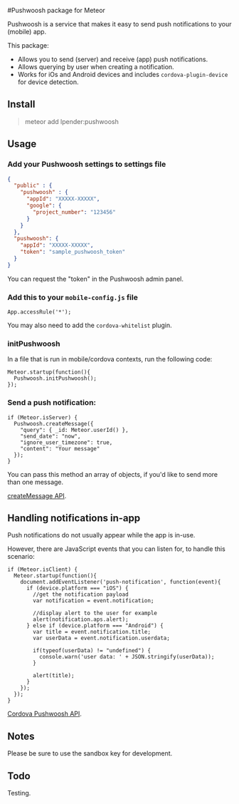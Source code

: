 #Pushwoosh package for Meteor

Pushwoosh is a service that makes it easy to send push notifications to your (mobile) app.

This package:

- Allows you to send (server) and receive (app) push notifications.
- Allows querying by user when creating a notification.
- Works for iOs and Android devices and includes `cordova-plugin-device` for
  device detection.

## Install

> meteor add lpender:pushwoosh

## Usage

### Add your Pushwoosh settings to settings file

```json
{
  "public" : {
    "pushwoosh" : {
      "appId": "XXXXX-XXXXX",
      "google": {
        "project_number": "123456"
      }
    }
  },
  "pushwoosh": {
    "appId": "XXXXX-XXXXX",
    "token": "sample_pushwoosh_token"
  }
}
```

You can request the "token" in the Pushwoosh admin panel.

### Add this to your `mobile-config.js` file

```
App.accessRule('*');
```

You may also need to add the `cordova-whitelist` plugin.

### initPushwoosh

In a file that is run in mobile/cordova contexts, run the following code:

    Meteor.startup(function(){
      Pushwoosh.initPushwoosh();
    });

### Send a push notification:

    if (Meteor.isServer) {
      Pushwoosh.createMessage({
        "query": { _id: Meteor.userId() },
        "send_date": "now",
        "ignore_user_timezone": true,
        "content": "Your message"
      });
    }

You can pass this method an array of objects, if you'd like to send more than
one message.

[createMessage API](https://www.pushwoosh.com/programming-push-notification/pushwoosh-push-notification-remote-api/).

## Handling notifications in-app

Push notifications do not usually appear while the app is in-use.

However, there are JavaScript events that you can listen for, to handle
this scenario:

    if (Meteor.isClient) {
      Meteor.startup(function(){
        document.addEventListener('push-notification', function(event){
          if (device.platform === "iOS") {
            //get the notification payload
            var notification = event.notification;

            //display alert to the user for example
            alert(notification.aps.alert);
          } else if (device.platform === "Android") {
            var title = event.notification.title;
            var userData = event.notification.userdata;

            if(typeof(userData) != "undefined") {
              console.warn('user data: ' + JSON.stringify(userData));
            }

            alert(title);
          }
        });
      });
    }

[Cordova Pushwoosh API](http://docs.pushwoosh.com/docs/cordova-phonegap).

## Notes

Please be sure to use the sandbox key for development.

## Todo

Testing.
